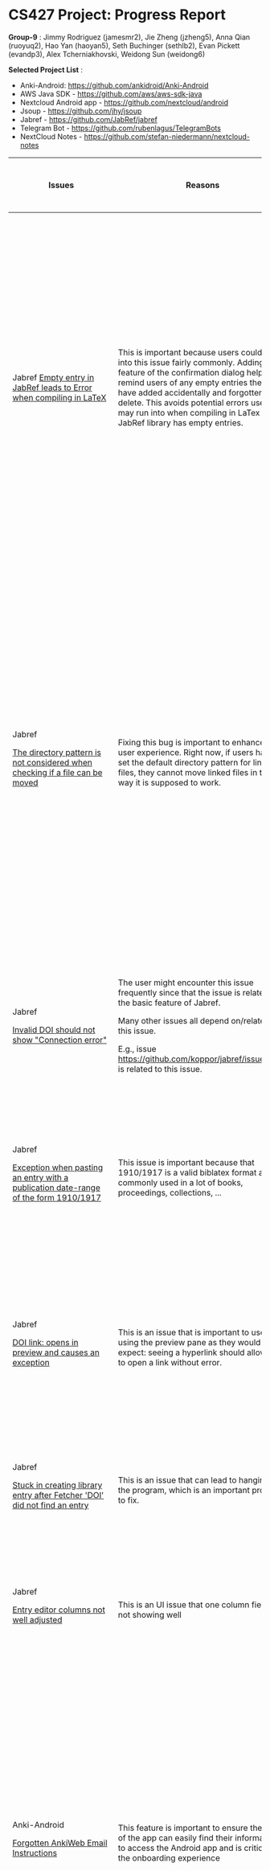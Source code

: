# CS427 Project: Progress Report

**Group-9** : Jimmy Rodriguez (jamesmr2), Jie Zheng (jzheng5), Anna Qian (ruoyuq2), Hao Yan (haoyan5), Seth Buchinger (sethlb2), Evan Pickett (evandp3), Alex Tcherniakhovski, Weidong Sun (weidong6)

**Selected Project List** :

- Anki-Android: https://github.com/ankidroid/Anki-Android
- AWS Java SDK - https://github.com/aws/aws-sdk-java
- Nextcloud Android app - https://github.com/nextcloud/android
- Jsoup - https://github.com/jhy/jsoup
- Jabref - https://github.com/JabRef/jabref
- Telegram Bot - https://github.com/rubenlagus/TelegramBots
- NextCloud Notes - https://github.com/stefan-niedermann/nextcloud-notes

| Issues | Reasons | Person working on the issue | JUnit Test Scenario (See Test Scenario table for details) |Code Bug-Free (See Code Bug Free Table for details) | Meaningful Javadoc comments for each public method | Junit Test for Each Public Method | Schedule |
| --- | --- | --- | --- | --- | --- | --- | --- |
| Jabref [Empty entry in JabRef leads to Error when compiling in LaTeX](https://github.com/JabRef/jabref/issues/8096) | This is important because users could run into this issue fairly commonly. Adding the feature of the confirmation dialog helps remind users of any empty entries they may have added accidentally and forgotten to delete. This avoids potential errors users may run into when compiling in LaTex if their JabRef library has empty entries. | Anna Qian (ruoyuq2) | Wrote test scenario (Test ID: confirmEmptyEntries) <p>Please see the first entry in Table Test Scenario  for details.</p> | Yes, I used both Spotbugs and PMD to check my code. <p>Please see the first entry in Table Code Bug-Free for details.</p> | Yes, added Javadoc comment for the added public method: hasEmptyEntries() in BibDatabaseContext.java | Yes, created [unit tests](https://github.com/ruoyu-qian/jabref/blob/6e19d11001b4eb106db18d992a9a9dd61a5aa782/src/test/java/org/jabref/model/database/BibDatabaseTest.java) for the added public method: hasEmptyEntries(). <p>Since this is a GUI feature, I did use case tests as well. Please see the column ‘Results After Fixing the Issue’ of the first entry in Table Test Scenario for details. | [PR](https://github.com/JabRef/jabref/pull/8218) merged<p></p><p>Week 10/25- 10/31:</p><p>Comfiled Jabref using IntelliJ internal build. Reproduced the error and wrote a test scenario for the error.</p><p></p><p>Week 11/1- 11/7:</p><p>Understood the code structure of Jabref and implemented my solution.</p><p></p><p>Week 11/8- 11/14:</p><p>Submitted PR and worked with the developers to improve my solution. Eventually, my PR was merged.</p> |
|Jabref <p>[The directory pattern is not considered when checking if a file can be moved](https://github.com/JabRef/jabref/issues/7908) </p>|Fixing this bug is important to enhance good user experience. Right now, if users have set the default directory pattern for linked files, they cannot move linked files in the way it is supposed to work. |Anna Qian <p>(ruoyuq2) </p>|Wrote test scenario (Test ID: considerDirectoryPatternWhenMovingFiles) <p>Please see the second entry in **Table Test Scenario**  for details. </p>|Yes, I used both Spotbugs and PMD to check my code.  <p>Please see the second entry in **Table Code Bug-Free** for details. </p>|Yes, <p>added Javadoc comment for the added public method: </p><p>equals() in FileHelper.java </p>|Not yet, but will work on this next week. <p>But I have done use case tests since this is a GUI feature. Please see the column ‘Results <u>After Fixing</u> the Issue’ of the second entry in **Table Test Scenario** for details. </p>|[PR](https://github.com/JabRef/jabref/pull/8244) **drafted** <p>**Week 11/8-11/14:** </p><p>Reproduced the issue and wrote a test scenario. </p><p>**Week 11/15-11/21:** </p><p>Implemented my solution to solve the issue and drafted PR. </p><p><u>Next steps:</u> </p><p>**Week 11/22- 11/28:** Write Junit test for newly added public method, modify existing unit tests that would be impacted by my implementation. Submit PR for review. </p><p>**Week 11/29-12/5:** Work with the engineers to improve my solution and hopefully merge the PR. </p>|
|Jabref <p>[Invalid DOI should not show "Connection error"](https://github.com/JabRef/jabref/issues/8127) </p>|The user might encounter this issue frequently since that the issue is related to the basic feature of Jabref.  <p>Many other issues all depend on/related to this issue.  </p><p>E.g., issue https://github.com/koppor/jabref/issues/526 is related to this issue. </p>|Jie (jzheng5) |Wrote the test scenario (Test ID: removeInvalidDOICharacter) <p>See the **Table Test Scenario**  for details. </p>|Yes <p>Please see [Invalid DOI should not show "Connection error"](https://github.com/JabRef/jabref/issues/8127) entry in **Table Code Bug-Free** for details. </p>|Yes  <p>added Javadoc comment for the added public method: </p><p>removeScharDOI(String doiStr) </p>|Yes. <p>Created junit tests for the added public method: </p><p>removeScharDOI(String doiStr) </p><p>I also did the user test and please find details in the **removeInvalidDOICharacter** entry of **Table Test Scenario**. </p>|**[PR](https://github.com/JabRef/jabref/pull/8215): submitted** but got **closed** because another pull request submitted got selected. <p>**[Issue](https://github.com/JabRef/jabref/issues/8127): closed.** ![](MDAttachments/Picture1.png) </p>|
|Jabref <p>[Exception when pasting an entry with a publication date-range of the form 1910/1917](https://github.com/JabRef/jabref/issues/7864) </p>|This issue is important because that 1910/1917 is a valid biblatex format and commonly used in a lot of books, proceedings, collections, ...  |Jie (jzheng5) |Wrote the test scenario (Test ID: parseDateRange) <p>See the **Table Test Scenario**  for details. </p>|Yes <p>Please see [Exception when pasting an entry with a publication date-range of the form 1910/1917](https://github.com/JabRef/jabref/issues/7864) entry in **Table Code Bug-Free** for details. </p>|Yes  <p>added Javadoc comment for all modifications. </p>|N/A, because this is a GUI enhancement to support date range and I only made modifications to existing methods. <p>I also did the user test and please find details in the **parseDateRange** entry of **Table Test Scenario**. </p>|**[PR](https://github.com/JabRef/jabref/pull/8247): submitted**, waiting for reviewer’s feedback. <p>11/20 - 12/10 modify the code based on reviewers’ feedback. </p>|
|Jabref <p>[DOI link: opens in preview and causes an exception](https://github.com/JabRef/jabref/issues/7706) </p>|This is an issue that is important to users using the preview pane as they would expect: seeing a hyperlink should allow you to open a link without error.  |Evan Pickett <p>(evandp3) </p>|See the Test Scenario table below for details |Yes |N/A (no new public method) |N/A (no new public method) |**[PR](https://github.com/JabRef/jabref/pull/8255) merged** <p>11/01-11/05 </p><p>Took some time to figure out project setup and codebase </p><p>11/08-11/12 </p><p>Researched and wrote up solution </p><p>11/20 </p><p>Code merged </p>|
|Jabref <p>[Stuck in creating library entry after Fetcher 'DOI' did not find an entry](https://github.com/JabRef/jabref/issues/7870) </p>|This is an issue that can lead to hanging in the program, which is an important problem to fix.  |Evan Pickett (evandp3) |In Progress |In Progress |In Progress |In Progress |Schedule: <p>11/22-11/26 </p><p>Identify issues and write solution in code </p><p>11/29-12/3 submit PR </p>|
|Jabref <p>[Entry editor columns not well adjusted](https://github.com/JabRef/jabref/issues/7986) </p>|This is an UI issue that one column fields are not showing well |Weidong <p>(weidong6) </p>|Scenario <p>(Test ID: OptionalField component left column visibility) </p><p>See the **Table Test Scenario**  for details. </p>|Yes |N/A <p>(no new public method) </p>|N/A <p>(no new public method) </p>|([PR](https://github.com/JabRef/jabref/pull/8232) merged) <p>11/01 - 11/05 </p><p>Get familiar with the project and javaFX library. </p><p>11/08 - 11/12 </p><p>Implement the issue </p>|
|Anki-Android <p>[Forgotten AnkiWeb Email Instructions](https://github.com/ankidroid/Anki-Android/issues/5844) </p>|This feature is important to ensure the user of the app can easily find their information to access the Android app and is critical to the onboarding experience |Seth Buchinger (sethlb2) |Investigating writing test scenario using Espresso Intents, but per TA, not required for GUI elements |Yes, no issues in code that was written by me |N/A (no new public method) |N/A No new public method |**[PR](https://github.com/ankidroid/Anki-Android/pull/9909/files): Merged** <p>**Week 11/1 -11/7:** </p><p>Familiarize myself with Anki-Android app and Android Studio </p><p>**Week 11/8 - 11/14:** Communicate with the developers, develop a solution, write unit test </p><p>**Week 11/15-11/21** - submit pull request and work with developer if improvements are needed </p><p>**11/18 Update:** Suggested changes implemented and PR merged </p>|
|Anki-Android <p>[Expand crash report to note disk free/total reporting](https://github.com/ankidroid/Anki-Android/issues/9097) </p>|This feature is important to make the crash report most useful to the technical support team and provides them with valuable information to diagnose issues |Seth Buchinger (sethlb2) |In progress |In progress |In progress |In progress |**Week 11/15-11/21** - research current crash reporting strategy and work on a solution to modernize code with React-Native <p>**11/18 Update:** Spoke with the developer and they provided more information on the ACRA system used for automated crash reporting.  Developers asked if I could take a look at two other closely related issues ( [#7805](https://github.com/ankidroid/Anki-Android/issues/7805) / [#9779](https://github.com/ankidroid/Anki-Android/pull/9779) ) </p><p>**Week 11/22-11/28** </p><p>Use debug feature to automatically create crash report and view it on the server.  Look at ACRA reporting fields available to see if disk space already resides in the library.  If not, will need to write a new method to obtain the disk information from the Android OS. </p><p>Look at additional issues requested by maintainers. </p>|
|Jsoup <p>[Add method to parse and create HTML element](https://github.com/jhy/jsoup/issues/1411) </p>|This feature is for a more concise way of creating Elements objects directly from an HTML String |Weidong <p>(weidong6) </p>|1.Create one element success <p>2.Create multiple elements failed </p><p>3.Create no element failed </p>|Yes |Yes <p>Javadoc is added along with new public method </p>|Yes |([PR](https://github.com/jhy/jsoup/pull/1665) review) <p>11/01 - 11/05 </p><p>Get familiar with the project and read through API doc. </p><p>11/08 - 11/12 </p><p>Implement the issue and add unit tests </p>|
|NextCloud <p>[Upload failed notifications](https://github.com/nextcloud/android/issues/8660) </p>|This is important because several users have reported receiving frequent upload failed notifications when their network connection is briefly weak. |Jimmy Rodriguez (jamesmr2) |No public methods created |Yes |Yes, javadoc is added for the new private method hasMultiple |No public methods created |11/8-12 Familiarized myself with Nextcloud project and documentation <p>11/15-19 </p><p>Researched how to delay notification and implemented solution </p>|
|Jsoup <p>[Add Elements.before(Node), Elements.after(Node), Elements.prepend(Node), Elements.append(Node)](https://github.com/jhy/jsoup/issues/953) </p>|This is important because various users have been requesting this feature. This feature allows users to efficiently do operations to a group of selected HTML elements. |Hao Yan (haoyan5) |1.Successful append to selected elements <p>2. Successfully prepend to selected elements </p><p>3. Successfully added children before selected elements </p><p>4. Successfully added children after selected elements </p>|Yes |Yes |Yes |[PR](https://github.com/jhy/jsoup/pull/1674) Created <p>11/01 ~ 11/05 </p><p>Got familiar with the repo </p><p>11/08 ~ 11/12 Developed the requested public methods  </p><p>11/15 ~ 11/19 </p><p>Completed Java doc and unit tests </p>|

## Table: Test Scenario

| Issue | Person Working on the Issue | Test ID | Description | Results <u>After Fixing</u> the Issue | Original |
| --- | --- | --- | --- | --- | --- |
|Jabref <p>[Empty entry in JabRef leads to Error when compiling in LaTeX](https://github.com/JabRef/jabref/issues/8096)  </p>|Anna Qian <p>(ruoyuq2) </p>|confirmEmptyEntries |**Precondition:**  <p>1. Open JabRef </p><p>2. Open an existing JabRef library or create a new JabRef library </p><p>**Steps to Reproduce:** </p><p>1. Click the ‘New entry’ icon and select ‘Article’ </p><p>2. Save and close the library in JabRef. </p><p>3. Open the saved library (.bib file) - an empty entry has been generated as below: </p><p>@Article{, </p><p>} </p><p>**Isolation:** </p><p>1. This happens to both mac and linux OS (Ubuntu 20.04) </p><p>2. This also happens with all other 18 types of entries. </p>|After my implementation, if users want to close a JabRef library with empty entries in it, a confirmation window will pop up: <p>![](MDAttachments/Picture2.png) </p><p>If the user chooses ‘Delete empty entries’, any empty entries will be removed before closing. If the user chooses ‘Keep empty entries’, empty entries will be kept. If the user chooses ‘’Return to JabRef’, then it will go back to the editing window. </p>|Empty entries were saved without asking. <p>  </p>|
|Jabref <p>[The directory pattern is not considered when checking if a file can be moved](https://github.com/JabRef/jabref/issues/7908)  </p>|Anna Qian <p>(ruoyuq2) </p>|considerDirectoryPatternWhenMovingFiles |**Precondition:** <p>1. Open JabRef. </p><p>2. Open an existing JabRef library or create a new JabRef library. </p><p>**Steps to Reproduce:** </p><p>1. Go to Options -> Preferences -> Linked files: </p><p>a. In ‘File directory’, select ‘Main file directory’ and choose one local directory. </p><p>b. In ‘Linked file’ name conventions, enter a pattern in ‘File directory pattern’ (e.g., file) </p><p>2. Click the ‘New entry’ icon and select ‘Article’. </p><p>3. Go to ‘General’, link a file in the ‘File’ section.  </p><p>**Isolation:** If ‘File directory pattern’ is empty, everything performs correctly. </p>|In preference settings, both ‘Filed directory’ and ‘File directory pattern’ have been set up as follows: <p>![](MDAttachments/Picture3.png) </p><p>With this setup, if the linked file is in the main file directory (/Users/ruoyu/UIUC/Course Materials/CS 427 Software Engineering/project/jabref), the option “move file to file directory” and “move file to file directory and rename file” are now enabled if users right click on the linked file: </p><p>![](MDAttachments/Picture7.png) </p><p>If the linked file is already in the correct file directory pattern (/Users/ruoyu/UIUC/Course Materials/CS 427 Software Engineering/project/jabref/file), then both options are disabled:  </p><p>![](MDAttachments/Picture8.png) </p><p>This is how the file structure on my local machine: </p><p>![](MDAttachments/Picture10.png) </p>|The opposite was observed. <p>Preference setting was the same. Both ‘Filed directory’ and ‘File directory pattern’ were set up the same: </p><p>![](MDAttachments/Picture4.png) </p><p>The file structure was also the same: </p><p>![](MDAttachments/Picture6.png) </p><p>However, when the file was in the main file directory, the option “move file to file directory” was disabled: </p><p>![](MDAttachments/Picture8.png) </p><p>When the file was already in the correct file directory pattern, the option was enabled: </p><p>![](MDAttachments/Picture9.png) </p>|
|Jabref <p>[Invalid DOI should not show "Connection error"](https://github.com/JabRef/jabref/issues/8127) </p>|Jie (jzheng5) |removeInvalidDOICharacter |**Precondition:**  <p>1. Open Jabref  </p><p>2. Open https://link.springer.com/book/10.1007/978-3-319-47590-5, and download PDF; go to page 207, select and copy the DOI in the footnote </p><p>**Steps to Reproduce:** </p><p>1. Open ‘New entry dialog’,  </p><p>2. paste DOI which will be shown with an extra question mark, then click ‘Generate’. </p><p>**Isolation:** </p><p>1. We tried this in Windows 10, Linux OS (Ubuntu 20.04), and MacBook. The extra question mark only showed up in Windows 10 after paste DOI. However, if we add an extra question mark at the end of DOI in Linux and MacBook, we still get the connection error. </p><p>2. We also tried add other invalid character at the end of DOI, such as #, $, %, …, and we all observed connection errors in all 3 OS. </p>|The invalid character that appeared at the end of the DOI was removed automatically and the DOI data was fetched. <p>![](MDAttachments/Picture11.png) | </p><p>DOI was not fetched and connection error was returned. </p><p>![](MDAttachments/Picture12.png) </p>|
|Jabref <p>[Exception when pasting an entry with a publication date-range of the form 1910/1917](https://github.com/JabRef/jabref/issues/7864) </p>|Jie (jzheng5) |parseDateRange |**Precondition:**  <p>1. Open Jabref  </p><p>**Steps to Reproduce:** </p><p>1. Create the following entry in one library: </p><p>‘’’ </p><p>@Book{bhat-1917, </p><p>  date      = {1910/1917}, </p><p>  editor    = {Candrakānta Bhaṭṭācārya}, </p><p>  location  = {Kalikātā}, </p><p>  publisher = {Satya Press}, </p><p>  title     = {\dev{suśrutasaṃhitā prathamakhaṇḍam sūtrasthānātmakam\ldots hārāṇacandracakravartikavirāja-viracita-suśrutārthasandīpanabhāṣya-sametam\ldots candrakānta bhaṭṭācāryya-pramukhaiḥ saṃśodhitam} = [The Suśrutasaṃhitā with the Commentary Suśrutārthasandīpanabhāṣya by Hārāṇacandra Cakravarti]}, </p><p>  note      = {Edition "t" in \cite[IB, 312]{meul-hist}}, </p><p>  volumes   = {3}, </p><p>} </p><p>‘’’ </p><p>2. Right click on this entry and select ‘copy’ </p><p>3. Move to another library, right click and select ‘paste’   </p><p>**Isolation:** </p><p>1. We tried this in Windows 10, Linux and OS (Ubuntu 20.04), and MacBook. We observed the same exception after click ‘paste’ </p>|The entry with date range 1910/1917 was pasted successfully without any exception. <p>![](MDAttachments/Picture13.png) </p>|The following exception happened after right click and select ‘paste’: <p>![](MDAttachments/Picture14.png) </p>|
|Anki-Android <p>[Forgotten AnkiWeb Email Instructions](https://github.com/ankidroid/Anki-Android/issues/5844) </p>|Seth Buchinger (sethlb2) |No test class written as this is a GUI element |**Precondition:**  <p>1. Open AnkiDroid </p><p>2. User not logged in </p><p>3. Login screen intiatited </p><p>**Steps to Reproduce** </p><p>1. User clicks on “Forgot Email?” button </p>|The browser should open to the link referencing directions on how to find their AnkiWeb email account <p>![](MDAttachments/Picture15.png) </p>|The browser opened to the link as expected <p>![](MDAttachments/Picture16.png) </p>|
|Jabref <p>[Entry editor columns not well adjusted](https://github.com/JabRef/jabref/issues/7986) </p>|Weidong (weidong6) |OptionalField component left column visibility |**Steps to Reproduce** <p>1. Open JabRef app </p><p>2. Click on “Optional Fields” tab </p>|The left column fields should be visible properly in a shrinked view. <p>![](MDAttachments/Picture17.png) </p>|Shows the three “columns” view of the entry editor with two left hand columns of fields. This has been a visibility bug that left hand fields are invisible when in a shrinked view. <p>![](MDAttachments/Picture18.png) </p>|
|Jsoup <p>[Add Elements.before(Node), Elements.after(Node), Elements.prepend(Node), Elements.append(Node)](https://github.com/jhy/jsoup/issues/953) </p>|Hao (haoyan5) |before, after, prepend, append |This is an issue that requests a new feature. <p>One unit test is added for each of the four public methods I wrote. </p>|The below requested methods are added and work correctly: <p>**- Elements.before(Node)** </p><p>**- Elements.after(Node)** </p><p>**- Elements.append(Node)** </p><p>**- Elements.prepend(Node)** </p>|The original Elements class don’t have those methods and thus it’s inconvenient for a user who wants to add a HTML node to a group of selected elements. |
|Jabref <p>[DOI link: opens in preview and causes an exception](https://github.com/JabRef/jabref/issues/7706) </p>|Evan Pickett (evandp3) |No test class written as this is a GUI element |**Precondition:** <p>1. Open Jabref </p><p>2. Set a customized preview style according to [this comment](https://github.com/JabRef/jabref/issues/7706#issuecomment-834195639) </p><p>Steps to reproduce: </p><p>1. Open the file jabref-authors.bib (https://github.com/JabRef/jabref/blob/main/src/test/resources/testbib/jabref-authors.bib)  </p><p>2. Double-click on the entry Afzal et al. (for example). The entry editor opens. </p><p>3. In the preview panel, click on the DOI. An uncaught exception error will occur. </p>|When clicking on a DOI link, the default web browser opens up the correct page, and the preview pane doesn’t change (and no errors) <p>![](MDAttachments/Picture19.png) </p>|When clicking a DOI link in the preview window, an exception is shown and the website is loaded into the preview panel <p>![](MDAttachments/Picture20.png) </p>|

## Table: Code Bug-Free

| Issue | Person Working on the Issue | Software | Outputs |
| --- | --- | --- | --- |
|Jabref <p>[Empty entry in JabRef leads to Error when compiling in LaTeX](https://github.com/JabRef/jabref/issues/8096) </p>|Anna Qian <p>(ruoyuq2) </p>|Spotbugs  |Since my PR has been merged. I don’t have results before my changes, but I have the results from both Spotbugs and PMD after my changes. <p>The following screenshots show the result from Spotbugs. The scope was limited to the two Java classes that I modified. None of the bugs were introduced by my changes.  </p><p>[JabRefFrame.java](https://github.com/JabRef/jabref/pull/8218/files#diff-dbb79db5bf2b89596d2033377d8faa488451cf2a40e4b7a6496cd4dc89b917d8):  </p><p>![](MDAttachments/Picture21.png) </p><p>[BibDatabaseContext.java](https://github.com/JabRef/jabref/pull/8218/files#diff-f1612eac0db5ac8d10d58b1d05e51b8ab0ae771627760a12810a1038232bbbdc): </p><p>![](MDAttachments/Picture22.png) </p>|
|Jabref <p>[Empty entry in JabRef leads to Error when compiling in LaTeX](https://github.com/JabRef/jabref/issues/8096) </p>|Anna Qian <p>(ruoyuq2) </p>|PMD |I also ran PMD on the two Java classes that I modified. All the warnings here are referring to the original code, except the one for line 1206: AvoidCatchingThrowable. I used that because I tried to follow the practice of the developers for similar implementations. You may refer to line 1164 for the similar usage. <p>![](MDAttachments/Picture23.png) </p>|
|Jabref <p>[The directory pattern is not considered when checking if a file can be moved](https://github.com/JabRef/jabref/issues/7908) </p>|Anna Qian <p>(ruoyuq2) </p>|Spotbugs |I ran Spotbugs on the three Java classes that I modified, namely, [LinkedFileViewModel.java](https://github.com/JabRef/jabref/pull/8244/files#diff-673442e1eaa440da5e0d678d677c9c9822e7415a2724bb1222832aae2aeef891), [LinkedFilesEditor.java](https://github.com/JabRef/jabref/pull/8244/files#diff-6e8e15b9a4058fcb05aeac02ed4241e84be2ed78e9df16f0cd9f76a52900023c), and [FileHelper.java](https://github.com/JabRef/jabref/pull/8244/files#diff-95076a2b92881a021f7705c9b8508687cacfa454b672d4d9caaf7516a8b640a3). The report I got was the same before and after my changes. None of the bugs shown here was introduced by my changes. <p>**Before the change:** </p><p>[LinkedFileViewModel.java](https://github.com/JabRef/jabref/pull/8244/files#diff-673442e1eaa440da5e0d678d677c9c9822e7415a2724bb1222832aae2aeef891): </p><p>![](MDAttachments/Picture24.png) </p><p>[LinkedFilesEditor.java](https://github.com/JabRef/jabref/pull/8244/files#diff-6e8e15b9a4058fcb05aeac02ed4241e84be2ed78e9df16f0cd9f76a52900023c): </p><p>![](MDAttachments/Picture25.png) </p><p>[FileHelper.java](https://github.com/JabRef/jabref/pull/8244/files#diff-95076a2b92881a021f7705c9b8508687cacfa454b672d4d9caaf7516a8b640a3): </p><p>![](MDAttachments/Picture26.png) </p><p>**After the change:** </p><p>[LinkedFileViewModel.java](https://github.com/JabRef/jabref/pull/8244/files#diff-673442e1eaa440da5e0d678d677c9c9822e7415a2724bb1222832aae2aeef891): </p><p>![](MDAttachments/Picture27.png) </p><p>[LinkedFilesEditor.java](https://github.com/JabRef/jabref/pull/8244/files#diff-6e8e15b9a4058fcb05aeac02ed4241e84be2ed78e9df16f0cd9f76a52900023c): </p><p>![](MDAttachments/Picture28.png) </p><p>[FileHelper.java](https://github.com/JabRef/jabref/pull/8244/files#diff-95076a2b92881a021f7705c9b8508687cacfa454b672d4d9caaf7516a8b640a3): </p><p>![](MDAttachments/Picture29.png) </p>|
|Jabref <p>[The directory pattern is not considered when checking if a file can be moved](https://github.com/JabRef/jabref/issues/7908) </p>|Anna Qian <p>(ruoyuq2) </p>|PMD |I also ran PMD on the three Java classes. The report I got was also the same before and after my changes (line numbers might be different because of my edits). None of the warnings shown here was introduced by my changes. <p>**Before the change:** </p><p>![](MDAttachments/Picture30.png) </p><p>**After the change:** </p><p>![](MDAttachments/Picture31.png) </p>|
|Anki-Android <p>[Forgotten AnkiWeb Email Instructions](https://github.com/ankidroid/Anki-Android/issues/5844) </p>|Seth Buchinger (sethlb2) |FindBugs <p>PMD </p>|Scope limited to class that I modified: **MyAcccount.java (no bugs before or after)** <p>![](MDAttachments/Picture32.png) </p>|
|Jabref <p>[Invalid DOI should not show "Connection error"]() </p>|Jie (jzheng5) |Spotbugs |<u>**Summary:**</u> I run Spotbugs on the Java classes that I modified, namely, [DOI.java](https://github.com/JabRef/jabref/pull/8215/commits/98887a9a48711a4fe50d9c16535b9bd9a24dd25b). The report I got is <u>**the same**</u> before and after my changes. None of the bugs shown here were introduced by my changes. <p>![](MDAttachments/Picture33.png) </p>|
|Jabref <p>[Invalid DOI should not show "Connection error"]() </p>|Jie (jzheng5) |PMD |<u>**Summary:**</u> I got **exactly the same** PMD output for Original vs. After Fixing. All the listed errors point to the **lines that I never changed**. <p>![](MDAttachments/Picture34.png) </p>|
|Jabref <p>[Exception when pasting an entry with a publication date-range of the form 1910/1917](https://github.com/JabRef/jabref/issues/7864) </p>|Jie (jzheng5) |Spotbugs |<u>**Summary:**</u> I run Spotbugs on the Java classes that I modified, namely, [Date.java](https://github.com/JabRef/jabref/pull/8247/commits/054f358a7700aab088ff748080173f325b918577). The report I got is <u>**the same**</u> before and after my changes. None of the bugs shown here were introduced by my changes. <p>![](MDAttachments/Picture35.png) </p>|
|Jabref <p>[Exception when pasting an entry with a publication date-range of the form 1910/1917](https://github.com/JabRef/jabref/issues/7864) </p>|Jie (jzheng5) |PMD |<u>**Summary:**</u> 1 PMD error in the Original. **0 PMD error** After Fixing.  <p>![](MDAttachments/Picture36.png) </p>|
|Jsoup <p>[Add method to parse and create HTML element](https://github.com/jhy/jsoup/issues/1411) </p>|Weidong(weidong6) |FindBugs |Run FindBugs on my changed file. No errors on my changed codes. <p>![](MDAttachments/Picture37.png) </p>|
|Jabref <p>[Entry editor columns not well adjusted](https://github.com/JabRef/jabref/issues/7986) </p>|Weidong (weidong6) |PMD |Run FindBugs on my changed files. No errors found. <p>![](MDAttachments/Picture38.png) </p>|
|Jsoup <p>[Add Elements.before(Node), Elements.after(Node), Elements.prepend(Node), Elements.append(Node)](https://github.com/jhy/jsoup/issues/953) </p>|Hao (haoyan5) |SpotBugs |I run SpotBugs before and after I wrote the code to address the issue and found that no new bugs were introduced. Below are the screenshot of the result of running SpotBugs before and after I wrote my code. <p>Before: </p><p>![](MDAttachments/Picture39.png) </p><p>After: </p><p>![](MDAttachments/Picture40.png) </p>|
|Nextcloud [Upload failed notifications](https://github.com/nextcloud/android/issues/8660) |Jimmy Rodriguez (jamesmr2) |PMD <p>(unable to get FindBugs to work on Gradle project--will continue trying) </p>|**Before:** <p>![](MDAttachments/Picture41.jpg) </p><p>**After:** </p><p>![](MDAttachments/Picture42.jpg) </p><p>Notes (for 3 added violations): </p><p>Codestyle: Added 1 codestyle violation for a final local variable. PMD gave a new violation when it wasn’t final, saying it could be final. Basically, it would be a violation whether final or not. </p><p>Documentation: Request field comment for new private variable, but I don’t know what that is, and no other private variables included field comments either. </p><p>Design: PMD thought there was a violation of the law of Demeter where there wasn’t. Specifically the line:  </p><p>*final long failTimeout = TimeUnit.SECONDS.toMillis(30);* </p><p>PMD thought invoked a method of a method a.b().c(), but .SECONDS isn’t a method </p>|
|Jabref <p>[DOI link: opens in preview and causes an exception](https://github.com/JabRef/jabref/issues/7706) </p>|Evan Pickett (evandp3) |Spotbugs |Unfortunately the PR was merged before the original output could be recorded, but there was only one bug found in the file I modified (PreviewViewer.java), as seen in the screenshot below. This bug was not related to the code I modified and so no new bugs or issues were introduced. <p>![](MDAttachments/Picture43.png) </p>|
|Jabref <p>[DOI link: opens in preview and causes an exception](https://github.com/JabRef/jabref/issues/7706) </p>|Evan Pickett (evandp3) |PMD |As with spotbugs, the original output for PMD isn’t available. Even so, there was only one issue from the PMD command and it is unrelated to the code I modified as well, existing in a separate method entirely. In other words, no new issues were introduced. <p>![](MDAttachments/Picture44.png) </p>|

